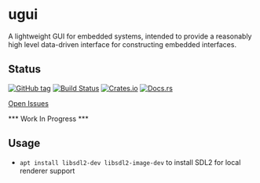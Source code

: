 # ugui

A lightweight GUI for embedded systems, intended to provide a reasonably high level data-driven interface for constructing embedded interfaces.

## Status

[![GitHub tag](https://img.shields.io/github/tag/ryankurte/rust-micro-gui.svg)](https://github.com/ryankurte/rust-micro-gui)
[![Build Status](https://travis-ci.com/ryankurte/rust-micro-gui.svg?branch=master)](https://travis-ci.com/ryankurte/rust-micro-gui)
[![Crates.io](https://img.shields.io/crates/v/micro-gui.svg)](https://crates.io/crates/micro-gui)
[![Docs.rs](https://docs.rs/micro-gui/badge.svg)](https://docs.rs/micro-gui)

[Open Issues](https://github.com/ryankurte/rust-micro-gui/issues)

*** Work In Progress ***

## Usage


- `apt install libsdl2-dev libsdl2-image-dev` to install SDL2 for local renderer support
